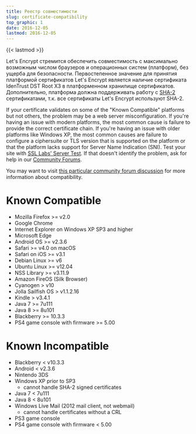 ```yaml
---
title: Реестр совместимости
slug: certificate-compatibility
top_graphic: 1
date: 2016-12-05
lastmod: 2016-12-05
---
```


{{< lastmod >}}

Let's Encrypt стремится обеспечить совместимость с максимально возможным числом браузеров и операционных систем (платформ), без ущерба для безопасности. Первостепенное значение для принятия платформой сертификатов Let's Encrypt является наличие сертификата IdenTrust DST Root X3 в платформенном хранилище сертификатов. Дополнительно, платформа должна поддерживать работу с [SHA-2](https://konklone.com/post/why-google-is-hurrying-the-web-to-kill-sha-1) сертификатами, т.к. все сертификаты Let's Encrypt используют SHA-2.


If your certificate validates on some of the "Known Compatible" platforms but not others, the problem may be a web server misconfiguration. If you're having an issue with modern platforms, the most common cause is failure to provide the correct certificate chain. If you're having an issue with older platforms like Windows XP, the most common causes are failure to configure a ciphersuite or TLS version that is supported on the platform or that the platform lacks support for Server Name Indication (SNI). Test your site with [SSL Labs' Server Test](https://www.ssllabs.com/ssltest/). If that doesn't identify the problem, ask for help in our [Community Forums](https://community.letsencrypt.org/).

You may want to visit [this particular community forum discussion](https://community.letsencrypt.org/t/which-browsers-and-operating-systems-support-lets-encrypt/) for more information about compatibility.

# Known Compatible

* Mozilla Firefox >= v2.0
* Google Chrome
* Internet Explorer on Windows XP SP3 and higher
* Microsoft Edge
* Android OS >= v2.3.6
* Safari >= v4.0 on macOS
* Safari on iOS >= v3.1
* Debian Linux >= v6
* Ubuntu Linux >= v12.04
* NSS Library >= v3.11.9
* Amazon FireOS (Silk Browser)
* Cyanogen > v10
* Jolla Sailfish OS > v1.1.2.16
* Kindle > v3.4.1
* Java 7 >= 7u111
* Java 8 >= 8u101
* Blackberry >= 10.3.3
* PS4 game console with firmware >= 5.00

# Known Incompatible

* Blackberry < v10.3.3
* Android < v2.3.6
* Nintendo 3DS
* Windows XP prior to SP3
  * cannot handle SHA-2 signed certificates
* Java 7 < 7u111
* Java 8 < 8u101
* Windows Live Mail (2012 mail client, not webmail)
  * cannot handle certificates without a CRL
* PS3 game console
* PS4 game console with firmware < 5.00

